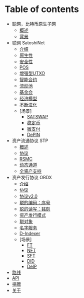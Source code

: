 # Table of contents

* 聪网，比特币原生子网
  * [概述](readme.md)
  * [背景](why.md)
* 聪网 SatoshiNet
  * [介绍](satoshinet/readme.md)
  * [原生性](satoshinet/native.md)
  * [安全性](satoshinet/safety.md)
  * [POS](satoshinet/pos.md)
  * [增强型UTXO](satoshinet/enUTXO.md)
  * [智能合约](satoshinet/CA.md)
  * [流动池](satoshinet/liquid.md)
  * [基金会](satoshinet/fundation.md)
  * [经济模型](satoshinet/ecoModel.md)
  * [不断进化](satoshinet/evolution.md)
  * [场景]
    * [SATSWAP](satoshinet/cases/satswap.md)
    * [稳定币](satoshinet/cases/stablecoin.md)
    * [微支付](satoshinet/cases/MP.md)
    * [DePIN](satoshinet/cases/DePIN.md)
* 资产流通协议 STP
  * [概述](circulation/readme.md)
  * [协议](circulation/protocol.md)
  * [RSMC](circulation/rsmc.md)
  * [动态通道](circulation/dynamicChannel.md)
  * [全资产支持](circulation/fullAssets.md)
* 资产发行协议 ORDX
  * [介绍](issuance/readme.md)
  * [协议](issuance/protocol.md)
  * [协议v2.0](issuance/protocolv2.md)
  * [聪的编码：序号](issuance/ordinal.md)
  * [聪的读写：铭刻](issuance/inscribe.md)
  * [资产发行模式](issuance/model.md)
  * [聪对象](issuance/sob.md)
  * [名字服务](issuance/SNS.md)
  * [D-Indexer](issuance/d-indexer.md)
  * [场景]
    * [FT](issuance/cases/FT.md)
    * [NFT](issuance/cases/NFT.md)
    * [SFT](issuance/cases/SFT.md)
    * [DID](issuance/cases/DID.md)
    * [DeIP](issuance/cases/DeIP.md)
* [路线](roadmap.md)
* [API](https://apiprd.sat20.org/mainnet/swagger/index.html)
* [捐赠](donate.md)
* [关于](about.md)
